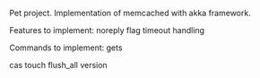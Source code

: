 Pet project. Implementation of memcached with akka framework.

Features to implement:
noreply flag
timeout handling

Commands to implement:
gets

cas
touch
flush_all
version